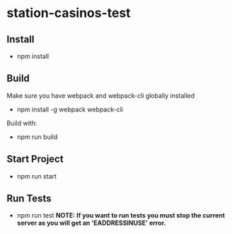 # station-casinos-test

## Install
- npm install

## Build
Make sure you have webpack and webpack-cli globally installed 
- npm install -g webpack webpack-cli

Build with:
- npm run build

## Start Project
- npm run start

## Run Tests
- npm run test 
**NOTE: If you want to run tests you must stop the current server as you will get an 'EADDRESSINUSE' error.**

